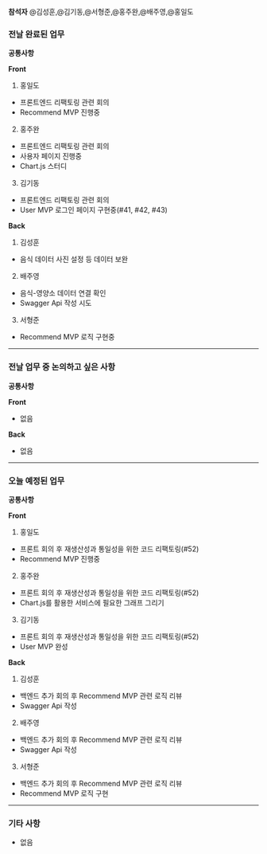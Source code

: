 **참석자** @김성훈,@김기동,@서형준,@홍주완,@배주영,@홍일도

### 전날 완료된 업무
**공통사항**

**Front**
1. 홍일도
- 프론트엔드 리팩토링 관련 회의
- Recommend MVP 진행중
2. 홍주완
- 프론트엔드 리팩토링 관련 회의
- 사용자 페이지 진행중
- Chart.js 스터디
3. 김기동
- 프론트엔드 리팩토링 관련 회의
- User MVP 로그인 페이지 구현중(#41, #42, #43)

**Back**
1. 김성훈
- 음식 데이터 사진 설정 등 데이터 보완
2. 배주영
- 음식-영양소 데이터 연결 확인
- Swagger Api 작성 시도
3. 서형준
- Recommend MVP 로직 구현중

<hr>

### 전날 업무 중 논의하고 싶은 사항
**공통사항**

**Front**
- 없음

**Back**
- 없음

<hr>

### 오늘 예정된 업무
**공통사항**

**Front**
1. 홍일도
- 프론트 회의 후 재생산성과 통일성을 위한 코드 리팩토링(#52)
- Recommend MVP 진행중
2. 홍주완
- 프론트 회의 후 재생산성과 통일성을 위한 코드 리팩토링(#52)
- Chart.js를 활용한 서비스에 필요한 그래프 그리기
3. 김기동
- 프론트 회의 후 재생산성과 통일성을 위한 코드 리팩토링(#52)
- User MVP 완성

**Back**
1. 김성훈
- 백엔드 추가 회의 후 Recommend MVP 관련 로직 리뷰
- Swagger Api 작성
2. 배주영
- 백엔드 추가 회의 후 Recommend MVP 관련 로직 리뷰
- Swagger Api 작성
3. 서형준
- 백엔드 추가 회의 후 Recommend MVP 관련 로직 리뷰
- Recommend MVP 로직 구현

<hr>

### 기타 사항
- 없음